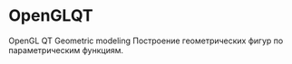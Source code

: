 # OpenGLQT
OpenGL QT Geometric modeling
Построение геометрических фигур по параметрическим функциям.
